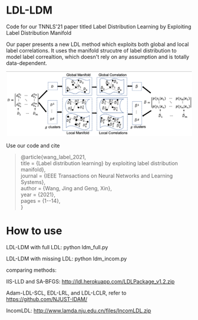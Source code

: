 # LDL-LDM
Code for our TNNLS'21 paper titled Label Distribution Learning by Exploiting Label Distribution Manifold

Our paper presents a new LDL method which exploits both global and local label correlations. It uses the manifold strucutre of label distribution to model label correaltion, which doesn't rely on any assumption and is totally data-dependent. 

![Framework of LDL-LDM](./framework.png)

Use our code and cite
>@article{wang_label_2021, \
	title = {Label distribution learning} by exploiting label distribution manifold}, \
	journal = {IEEE Transactions on Neural Networks and Learning Systems},\
	author = {Wang, Jing and Geng, Xin},\
	year = {2021},\
	pages = {1--14},\
>}



# How to use
LDL-LDM with full LDL: python ldm_full.py

LDL-LDM with missing LDL: python ldm_incom.py

comparing methods:

IIS-LLD and SA-BFGS: http://ldl.herokuapp.com/LDLPackage_v1.2.zip

Adam-LDL-SCL, EDL-LRL, and LDL-LCLR, refer to https://github.com/NJUST-IDAM/

IncomLDL: http://www.lamda.nju.edu.cn/files/IncomLDL.zip

